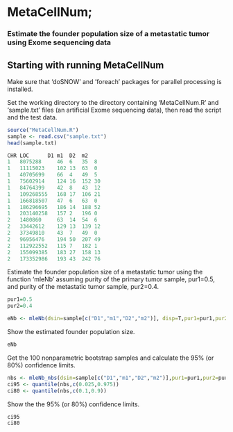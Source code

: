 # MetaCellNum;
### Estimate the founder population size of a metastatic tumor using Exome sequencing data




## Starting with running MetaCellNum

Make sure that ‘doSNOW’ and ’foreach’ packages for parallel processing is installed.


Set the working directory to the directory containing ‘MetaCellNum.R’ and ‘sample.txt’ files (an artificial Exome sequencing data), then read the script and the test data.

```R
source("MetaCellNum.R")
sample <- read.csv("sample.txt")
head(sample.txt)

CHR	LOC		 D1	m1	D2	m2
1	8075288		46	6	35	8
1	11115023	102	13	63	0
1	40705699	66	4	49	5
1	75602914	124	16	152	30
1	84764399	42	8	43	12
1	109268555	168	17	106	21
1	166818507	47	6	63	0
1	186296695	186	14	188	52
1	203140258	157	2	196	0
2	1480860		63	14	54	6
2	33442612	129	13	139	12
2	37349810	43	7	49	0
2	96956476	194	50	207	49
2	112922552	115	7	182	1
2	155099385	183	27	158	13
2	173352986	193	43	242	76
```

Estimate the founder population size of a metastatic tumor using the function ‘mleNb’ assuming 
purity of the primary tumor sample, pur1=0.5, and purity of the metastatic tumor sample, pur2=0.4.

```R
pur1=0.5
pur2=0.4

eNb <- mleNb(dsin=sample[c("D1","m1","D2","m2")], disp=T,pur1=pur1,pur2=pur2, min_m1=2) 

```

Show the estimated founder population size.

```R
eNb
```

Get the 100 nonparametric bootstrap samples and calculate the 95% (or 80%) confidence limits.

```R
nbs <- mleNb_nbs(dsin=sample[c("D1","m1","D2","m2")],pur1=pur1,pur2=pur2,reps=100,clusters=2,min_m1=2)
ci95 <- quantile(nbs,c(0.025,0.975))
ci80 <- quantile(nbs,c(0.1,0.9))

```

Show the the 95% (or 80%) confidence limits.

```R
ci95
ci80
```

